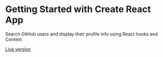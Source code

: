 # Getting Started with Create React App

Search GitHub users and display their profile info using React hooks and Context

[Live version](https://github-finder-moarnight.netlify.app/)
